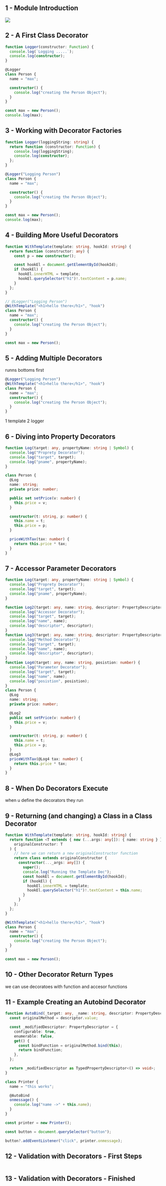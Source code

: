 ## 1 - Module Introduction

![](../img/17.png)

## 2 - A First Class Decorator

```ts
function Logger(constructor: Function) {
  console.log(`Logging .....`);
  console.log(constructor);
}

@Logger
class Person {
  name = "max";

  constructor() {
    console.log("creating the Person Object");
  }
}

const max = new Person();
console.log(max);
```

## 3 - Working with Decorator Factories

```ts
function Logger(loggingString: string) {
  return function (constructor: Function) {
    console.log(loggingString);
    console.log(constructor);
  };
}

@Logger("Logging Person")
class Person {
  name = "max";

  constructor() {
    console.log("creating the Person Object");
  }
}

const max = new Person();
console.log(max);
```

## 4 - Building More Useful Decorators

```ts
function WithTemplate(template: string, hookId: string) {
  return function (constructor: any) {
    const p = new constructor();

    const hookEl = document.getElementById(hookId);
    if (hookEl) {
      hookEl.innerHTML = template;
      hookEl.querySelector("h1")!.textContent = p.name;
    }
  };
}

// @Logger("Logging Person")
@WithTemplate("<h1>hello there</h1>", "hook")
class Person {
  name = "max";
  constructor() {
    console.log("creating the Person Object");
  }
}

const max = new Person();
```

## 5 - Adding Multiple Decorators

runns bottoms first

```ts
@Logger("Logging Person")
@WithTemplate("<h1>hello there</h1>", "hook")
class Person {
  name = "max";
  constructor() {
    console.log("creating the Person Object");
  }
}
```

1 template
2 logger

## 6 - Diving into Property Decorators

```ts
function Log(target: any, propertyName: string | Symbol) {
  console.log("Proprety Decorator");
  console.log("target", target);
  console.log("pname", propertyName);
}

class Person {
  @Log
  name: string;
  private price: number;

  public set setPrice(v: number) {
    this.price = v;
  }

  constructor(t: string, p: number) {
    this.name = t;
    this.price = p;
  }

  priceWithTax(tax: number) {
    return this.price * tax;
  }
}
```

## 7 - Accessor Parameter Decorators

```ts
function Log(target: any, propertyName: string | Symbol) {
  console.log("Proprety Decorator");
  console.log("target", target);
  console.log("pname", propertyName);
}

function Log2(target: any, name: string, descriptor: PropertyDescriptor) {
  console.log("Accessor Decorator");
  console.log("target", target);
  console.log("name", name);
  console.log("descriptor", descriptor);
}
function Log3(target: any, name: string, descriptor: PropertyDescriptor) {
  console.log("Method Decorator");
  console.log("target", target);
  console.log("name", name);
  console.log("descriptor", descriptor);
}
function Log4(target: any, name: string, posistion: number) {
  console.log("Parameter Decorator");
  console.log("target", target);
  console.log("name", name);
  console.log("posistion", posistion);
}
class Person {
  @Log
  name: string;
  private price: number;

  @Log2
  public set setPrice(v: number) {
    this.price = v;
  }

  constructor(t: string, p: number) {
    this.name = t;
    this.price = p;
  }
  @Log3
  priceWithTax(@Log4 tax: number) {
    return this.price * tax;
  }
}
```

## 8 - When Do Decorators Execute

when u define the decorators they run

## 9 - Returning (and changing) a Class in a Class Decorator

```ts
function WithTemplate(template: string, hookId: string) {
  return function <T extends { new (...args: any[]): { name: string } }>(
    originalConstructor: T
  ) {
    // here we can return a new originalConstructor function
    return class extends originalConstructor {
      constructor(..._args: any[]) {
        super();
        console.log("Running the Template Dec");
        const hookEl = document.getElementById(hookId);
        if (hookEl) {
          hookEl.innerHTML = template;
          hookEl.querySelector("h1")!.textContent = this.name;
        }
      }
    };
  };
}

@WithTemplate("<h1>hello there</h1>", "hook")
class Person {
  name = "max";
  constructor() {
    console.log("creating the Person Object");
  }
}

const max = new Person();
```

## 10 - Other Decorator Return Types

we can use decoratoes with function and accesor functions

## 11 - Example Creating an Autobind Decorator

```ts
function AutoBind(_target: any, _name: string, descriptor: PropertyDescriptor) {
  const originalMethod = descriptor.value;

  const _modifiedDescriptor: PropertyDescriptor = {
    configurable: true,
    enumerable: false,
    get() {
      const bindFunction = originalMethod.bind(this);
      return bindFunction;
    },
  };

  return _modifiedDescriptor as TypedPropertyDescriptor<() => void>;
}

class Printer {
  name = "this works";

  @AutoBind
  onmessage() {
    console.log("name ->" + this.name);
  }
}

const printer = new Printer();

const button = document.querySelector("button");

button?.addEventListener("click", printer.onmessage);
```

## 12 - Validation with Decorators - First Steps

```ts

```

## 13 - Validation with Decorators - Finished

```ts

```
